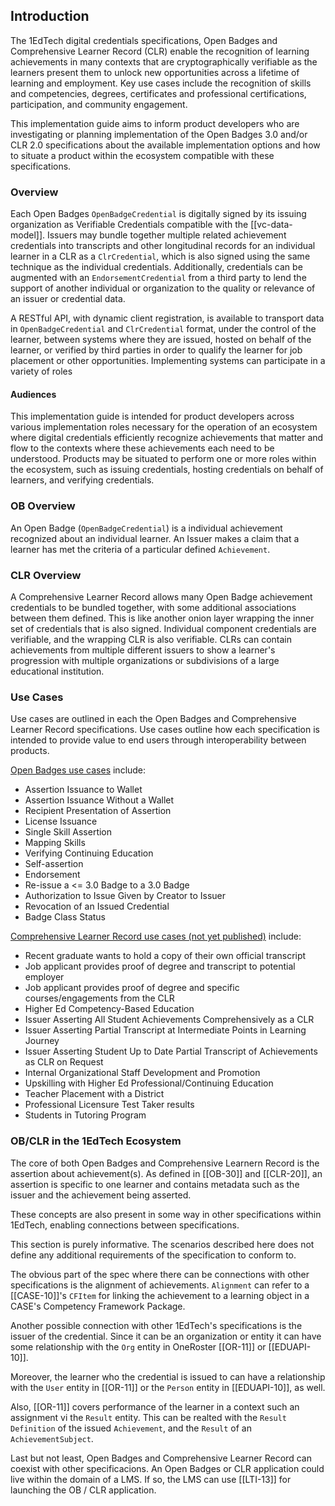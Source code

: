 ## Introduction

The 1EdTech digital credentials specifications, Open Badges and Comprehensive
Learner Record (CLR) enable the recognition of learning achievements in many
contexts that are cryptographically verifiable as the learners present them to
unlock new opportunities across a lifetime of learning and employment. Key use
cases include the recognition of skills and competencies, degrees, certificates
and professional certifications, participation, and community engagement.

This implementation guide aims to inform product developers who are
investigating or planning implementation of the Open Badges 3.0 and/or CLR 2.0
specifications about the available implementation options and how to situate a
product within the ecosystem compatible with these specifications.

### Overview

Each Open Badges `OpenBadgeCredential` is digitally signed by its issuing
organization as Verifiable Credentials compatible with the [[vc-data-model]].
Issuers may bundle together multiple related achievement credentials into
transcripts and other longitudinal records for an individual learner in a CLR as
a `ClrCredential`, which is also signed using the same technique as the
individual credentials. Additionally, credentials can be augmented with an
`EndorsementCredential` from a third party to lend the support of another
individual or organization to the quality or relevance of an issuer or
credential data.

A RESTful API, with dynamic client registration, is available to transport data
in `OpenBadgeCredential` and `ClrCredential` format, under the control of the
learner, between systems where they are issued, hosted on behalf of the learner,
or verified by third parties in order to qualify the learner for job placement
or other opportunities. Implementing systems can participate in a variety of
roles

#### Audiences

This implementation guide is intended for product developers across various
implementation roles necessary for the operation of an ecosystem where digital
credentials efficiently recognize achievements that matter and flow to the
contexts where these achievements each need to be understood. Products may be
situated to perform one or more roles within the ecosystem, such as issuing
credentials, hosting credentials on behalf of learners, and verifying
credentials.

### OB Overview

An Open Badge (`OpenBadgeCredential`) is a individual achievement recognized
about an individual learner. An Issuer makes a claim that a learner has met the
criteria of a particular defined `Achievement`.

### CLR Overview

A Comprehensive Learner Record allows many Open Badge achievement credentials to
be bundled together, with some additional associations between them defined.
This is like another onion layer wrapping the inner set of credentials that is
also signed. Individual component credentials are verifiable, and the wrapping
CLR is also verifiable. CLRs can contain achievements from multiple different
issuers to show a learner's progression with multiple organizations or
subdivisions of a large educational institution.

### Use Cases

Use cases are outlined in each the Open Badges and Comprehensive Learner Record
specifications. Use cases outline how each specification is intended to provide
value to end users through interoperability between products.

[Open Badges use cases](https://1edtech.github.io/openbadges-specification/ob_v3p0.html#use-cases)
include:

-   Assertion Issuance to Wallet
-   Assertion Issuance Without a Wallet
-   Recipient Presentation of Assertion
-   License Issuance
-   Single Skill Assertion
-   Mapping Skills
-   Verifying Continuing Education
-   Self-assertion
-   Endorsement
-   Re-issue a <= 3.0 Badge to a 3.0 Badge
-   Authorization to Issue Given by Creator to Issuer
-   Revocation of an Issued Credential
-   Badge Class Status

[Comprehensive Learner Record use cases (not yet published)](https://github.com/1EdTech/ComprehensiveLearnerRecord/blob/develop/clr_v2p0/usecases.md)
include:

-   Recent graduate wants to hold a copy of their own official transcript
-   Job applicant provides proof of degree and transcript to potential employer
-   Job applicant provides proof of degree and specific courses/engagements from
    the CLR
-   Higher Ed Competency-Based Education
-   Issuer Asserting All Student Achievements Comprehensively as a CLR
-   Issuer Asserting Partial Transcript at Intermediate Points in Learning
    Journey
-   Issuer Asserting Student Up to Date Partial Transcript of Achievements as
    CLR on Request
-   Internal Organizational Staff Development and Promotion
-   Upskilling with Higher Ed Professional/Continuing Education
-   Teacher Placement with a District
-   Professional Licensure Test Taker results
-   Students in Tutoring Program

### OB/CLR in the 1EdTech Ecosystem

The core of both Open Badges and Comprehensive Learnern Record is the assertion
about achievement(s). As defined in [[OB-30]] and [[CLR-20]], an assertion is
specific to one learner and contains metadata such as the issuer and the
achievement being asserted.

These concepts are also present in some way in other specifications within
1EdTech, enabling connections between specifications.

<div class="note">
This section is purely informative. The scenarios described here does not define any additional requirements of the specification to conform to.
</div>

The obvious part of the spec where there can be connections with other
specifications is the alignment of achievements. `Alignment` can refer to a
[[CASE-10]]'s `CFItem` for linking the achievement to a learning object in a
CASE's Competency Framework Package.

Another possible connection with other 1EdTech's specifications is the issuer of
the credential. Since it can be an organization or entity it can have some
relationship with the `Org` entity in OneRoster [[OR-11]] or [[EDUAPI-10]].

Moreover, the learner who the credential is issued to can have a relationship
with the `User` entity in [[OR-11]] or the `Person` entity in [[EDUAPI-10]], as
well.

Also, [[OR-11]] covers performance of the learner in a context such an
assignment vi the `Result` entity. This can be realted with the
`Result Definition` of the issued `Achievement`, and the `Result` of an
`AchievementSubject`.

Last but not least, Open Badges and Comprehensive Learner Record can coexist
with other specificacions. An Open Badges or CLR application could live within
the domain of a LMS. If so, the LMS can use [[LTI-13]] for launching the OB /
CLR application.
